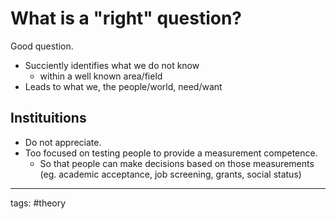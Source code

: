 # What is a "right" question?
Good question.
- Succiently identifies what we do not know
	- within a well known area/field
- Leads to what we, the people/world, need/want

## Instituitions
- Do not appreciate.
- Too focused on testing people to provide a measurement competence.
	- So that people can make decisions based on those measurements (eg. academic acceptance, job screening, grants, social status)


---
tags: #theory 